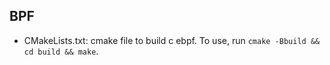## BPF
* CMakeLists.txt: cmake file to build c ebpf. To use, run `cmake -Bbuild && cd build && make`.
